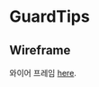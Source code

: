 # GuardTips

## Wireframe
와이어 프레임 [here](https://www.figma.com/file/FQdtT5qxDrRssolskPIbPc/%EA%B0%80%EB%93%9C%ED%8C%81%EC%8A%A4?type=design&node-id=0-1&mode=design&t=NvYXQpzFnGzKmQKK-0).
